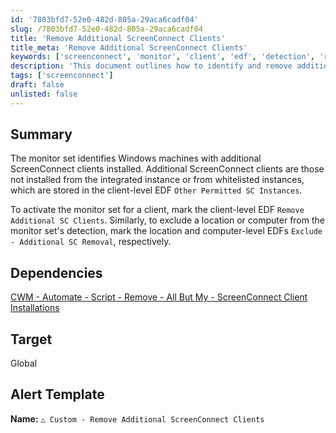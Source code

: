```yaml
---
id: '7803bfd7-52e0-482d-805a-29aca6cadf04'
slug: /7803bfd7-52e0-482d-805a-29aca6cadf04
title: 'Remove Additional ScreenConnect Clients'
title_meta: 'Remove Additional ScreenConnect Clients'
keywords: ['screenconnect', 'monitor', 'client', 'edf', 'detection', 'removal']
description: 'This document outlines how to identify and remove additional ScreenConnect clients installed on Windows machines. It details the process of activating the monitor set for clients and excluding specific locations or computers from detection, ensuring streamlined management of ScreenConnect instances.'
tags: ['screenconnect']
draft: false
unlisted: false
---
```


## Summary

The monitor set identifies Windows machines with additional ScreenConnect clients installed. Additional ScreenConnect clients are those not installed from the integrated instance or from whitelisted instances, which are stored in the client-level EDF `Other Permitted SC Instances`.

To activate the monitor set for a client, mark the client-level EDF `Remove Additional SC Clients`. Similarly, to exclude a location or computer from the monitor set's detection, mark the location and computer-level EDFs `Exclude - Additional SC Removal`, respectively.

## Dependencies

[CWM - Automate - Script - Remove - All But My - ScreenConnect Client Installations](/docs/50779f68-4329-4d15-b069-c50fcba00614)

## Target

Global

## Alert Template

**Name:** `△ Custom - Remove Additional ScreenConnect Clients`


